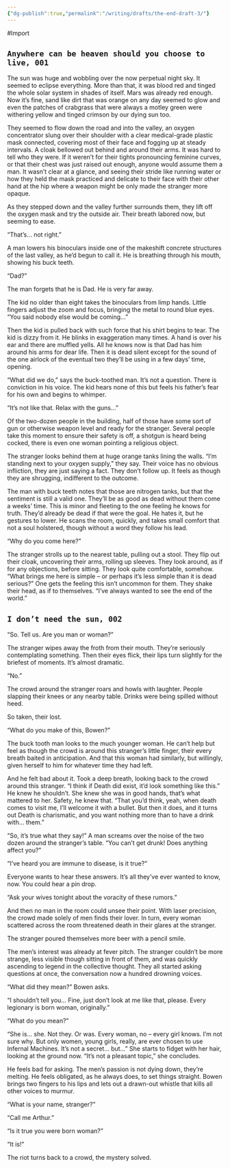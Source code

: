 ```yaml
---
{"dg-publish":true,"permalink":"/writing/drafts/the-end-draft-3/"}
---
```


#Import 

## `Anywhere can be heaven should you choose to live, 001`

The sun was huge and wobbling over the now perpetual night sky. It seemed to eclipse everything. More than that, it was blood red and tinged the whole solar system in shades of itself. Mars was already red enough. Now it’s fine, sand like dirt that was orange on any day seemed to glow and even the patches of crabgrass that were always a motley green were withering yellow and tinged crimson by our dying sun too.

They seemed to flow down the road and into the valley, an oxygen concentrator slung over their shoulder with a clear medical-grade plastic mask connected, covering most of their face and fogging up at steady intervals. A cloak bellowed out behind and around their arms. It was hard to tell who they were. If it weren’t for their tights pronouncing feminine curves, or that their chest was just raised out enough, anyone would assume them a man. It wasn’t clear at a glance, and seeing their stride like running water or how they held the mask practiced and delicate to their face with their other hand at the hip where a weapon might be only made the stranger more opaque. 

As they stepped down and the valley further surrounds them, they lift off the oxygen mask and try the outside air. Their breath labored now, but seeming to ease. 

“That’s… not right.”

 A man lowers his binoculars inside one of the makeshift concrete structures of the last valley, as he’d begun to call it. He is breathing through his mouth, showing his buck teeth. 

“Dad?” 

The man forgets that he is Dad. He is very far away. 

The kid no older than eight takes the binoculars from limp hands. Little fingers adjust the zoom and focus, bringing the metal to round blue eyes. “You said nobody else would be coming…”

Then the kid is pulled back with such force that his shirt begins to tear. The kid is dizzy from it. He blinks in exaggeration many times. A hand is over his ear and there are muffled yells. All he knows now is that Dad has him around his arms for dear life. Then it is dead silent except for the sound of the one airlock of the eventual two they’ll be using in a few days’ time, opening.

“What did we do,” says the buck-toothed man. It’s not a question. There is conviction in his voice. The kid hears none of this but feels his father’s fear for his own and begins to whimper.

“It’s not like that. Relax with the guns…”

Of the two-dozen people in the building, half of those have some sort of gun or otherwise weapon level and ready for the stranger. Several people take this moment to ensure their safety is off, a shotgun is heard being cocked, there is even one woman pointing a religious object.

The stranger looks behind them at huge orange tanks lining the walls. “I’m standing next to your oxygen supply,” they say. Their voice has no obvious infliction, they are just saying a fact. They don’t follow up. It feels as though they are shrugging, indifferent to the outcome. 

The man with buck teeth notes that those are nitrogen tanks, but that the sentiment is still a valid one. They’ll be as good as dead without them come a weeks’ time. This is minor and fleeting to the one feeling he knows for truth. They’d already be dead if that were the goal. He hates it, but he gestures to lower. He scans the room, quickly, and takes small comfort that not a soul holstered, though without a word they follow his lead.

“Why do you come here?” 

The stranger strolls up to the nearest table, pulling out a stool. They flip out their cloak, uncovering their arms, rolling up sleeves. They look around, as if for any objections, before sitting. They look quite comfortable, somehow. “What brings me here is simple – or perhaps it’s less simple than it is dead serious?” One gets the feeling this isn’t uncommon for them. They shake their head, as if to themselves. “I’ve always wanted to see the end of the world.”

## `I don’t need the sun, 002`

“So. Tell us. Are you man or woman?” 

The stranger wipes away the froth from their mouth. They’re seriously contemplating something. Then their eyes flick, their lips turn slightly for the briefest of moments. It’s almost dramatic. 

“No.” 

The crowd around the stranger roars and howls with laughter. People slapping their knees or any nearby table. Drinks were being spilled without heed. 

So taken, their lost.

“What do you make of this, Bowen?” 

The buck tooth man looks to the much younger woman. He can’t help but feel as though the crowd is around this stranger’s little finger, their every breath baited in anticipation. And that this woman had similarly, but willingly, given herself to him for whatever time they had left.

And he felt bad about it. Took a deep breath, looking back to the crowd around this stranger. “I think if Death did exist, it’d look something like this.” He knew he shouldn’t. She knew she was in good hands, that’s what mattered to her. Safety, he knew that. “That you’d think, yeah, when death comes to visit me, I’ll welcome it with a bullet. But then it does, and it turns out Death is charismatic, and you want nothing more than to have a drink with… them.”

“So, it’s true what they say\!” A man screams over the noise of the two dozen around the stranger’s table. “You can’t get drunk\! Does anything affect you?”

“I’ve heard you are immune to disease, is it true?” 

Everyone wants to hear these answers. It’s all they’ve ever wanted to know, now. You could hear a pin drop. 

“Ask your wives tonight about the voracity of these rumors.” 

And then no man in the room could unsee their point. With laser precision, the crowd made solely of men finds their lover. In turn, every woman scattered across the room threatened death in their glares at the stranger. 

The stranger poured themselves more beer with a pencil smile. 

The men’s interest was already at fever pitch. The stranger couldn’t be more strange, less visible though sitting in front of them, and was quickly ascending to legend in the collective thought. They all started asking questions at once, the conversation now a hundred drowning voices. 

“What did they mean?” Bowen asks.

“I shouldn’t tell you… Fine, just don’t look at me like that, please. Every legionary is born woman, originally.” 

“What do you mean?” 

“She is… she. Not they. Or was. Every woman, no – every girl knows. I’m not sure why. But only women, young girls, really, are ever chosen to use Infernal Machines. It’s not a secret… but…” She starts to fidget with her hair, looking at the ground now. “It’s not a pleasant topic,” she concludes. 

He feels bad for asking. The men’s passion is not dying down, they’re melting. He feels obligated, as he always does, to set things straight. Bowen brings two fingers to his lips and lets out a drawn-out whistle that kills all other voices to murmur. 

“What is your name, stranger?”

“Call me Arthur.”

“Is it true you were born woman?”

“It is\!” 

The riot turns back to a crowd, the mystery solved. 

